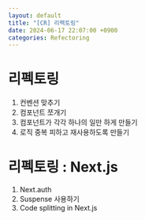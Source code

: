 ```yaml
---
layout: default
title: "[CR] 리펙토링"
date: 2024-06-17 22:07:00 +0900
categories: Refectoring
---
```


# 리펙토링

1. 컨벤션 맞추기
2. 컴포넌트 쪼개기
3. 컴포넌트가 각각 하나의 일만 하게 만들기
4. 로직 중복 피하고 재사용하도록 만들기

# 리펙토링 : Next.js

1. Next.auth
2. Suspense 사용하기
3. Code splitting in Next.js
